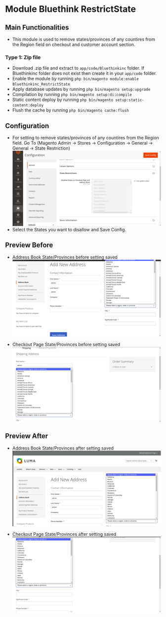 # Module Bluethink RestrictState

## Main Functionalities

- This module is used to remove states/provinces of any countires from the Region field on checkout and customer account section.

### Type 1: Zip file

- Download .zip file and extract to `app/code/Bluethinkinc` folder. If Bluethinkinc folder does not exist then create it in your `app/code` folder.
- Enable the module by running `php bin/magento module:enable Bluethinkinc_RestrictState`
- Apply database updates by running `php bin/magento setup:upgrade`
- Compilation by running `php bin/magento setup:di:compile`
- Static content deploy by running `php bin/magento setup:static-content:deploy`
- Flush the cache by running `php bin/magento cache:flush`

## Configuration

- For setting to remove states/provinces of any countires from the Region field. Go To (Magento Admin -> Stores -> Configuration -> General -> General -> State Restriction)
![Configuration Setting](./docs/config_setting.png)
- Select the States you want to disallow and Save Config.

## Preview Before

- Address Book State/Provinces before setting saved
![Address Book State/Provinces before setting saved](docs/address_book_before.png)

- Checkout Page State/Provinces before setting saved
![Checkout Page State/Provinces before setting saved](docs/checkout_before.png)

## Preview After

- Address Book State/Provinces after setting saved
![Address Book State/Provinces after setting saved](docs/address_book_after.png)

- Checkout Page State/Provinces after setting saved
![Checkout Page State/Provinces after setting saved](./docs/checkout_after.png)
